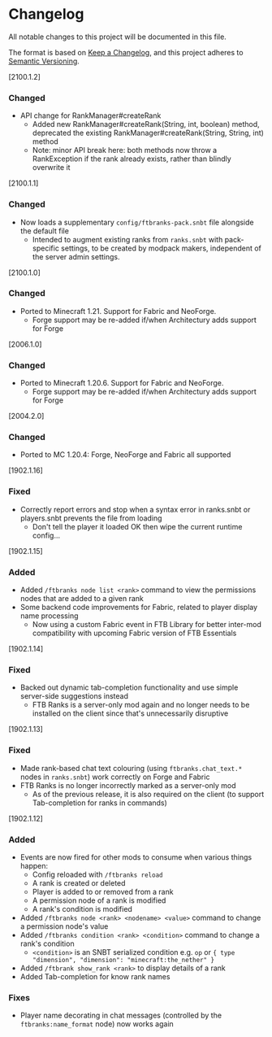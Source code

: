 # Changelog
All notable changes to this project will be documented in this file.

The format is based on [Keep a Changelog](https://keepachangelog.com/en/1.0.0/),
and this project adheres to [Semantic Versioning](https://semver.org/spec/v2.0.0.html).

[2100.1.2]

### Changed
* API change for RankManager#createRank
  * Added new RankManager#createRank(String, int, boolean) method, deprecated the existing RankManager#createRank(String, String, int) method
  * Note: minor API break here: both methods now throw a RankException if the rank already exists, rather than blindly overwrite it

[2100.1.1]

### Changed
* Now loads a supplementary `config/ftbranks-pack.snbt` file alongside the default file
  * Intended to augment existing ranks from `ranks.snbt` with pack-specific settings, to be created by modpack makers, independent of the server admin settings.

[2100.1.0]

### Changed
* Ported to Minecraft 1.21. Support for Fabric and NeoForge.
  * Forge support may be re-added if/when Architectury adds support for Forge

[2006.1.0]

### Changed
* Ported to Minecraft 1.20.6. Support for Fabric and NeoForge.
  * Forge support may be re-added if/when Architectury adds support for Forge

[2004.2.0]

### Changed
* Ported to MC 1.20.4: Forge, NeoForge and Fabric all supported

[1902.1.16]

### Fixed
* Correctly report errors and stop when a syntax error in ranks.snbt or players.snbt prevents the file from loading
  * Don't tell the player it loaded OK then wipe the current runtime config...

[1902.1.15]

### Added
* Added `/ftbranks node list <rank>` command to view the permissions nodes that are added to a given rank
* Some backend code improvements for Fabric, related to player display name processing
  * Now using a custom Fabric event in FTB Library for better inter-mod compatibility with upcoming Fabric version of FTB Essentials

[1902.1.14]

### Fixed
* Backed out dynamic tab-completion functionality and use simple server-side suggestions instead
  * FTB Ranks is a server-only mod again and no longer needs to be installed on the client since that's unnecessarily disruptive

[1902.1.13]

### Fixed
* Made rank-based chat text colouring (using `ftbranks.chat_text.*` nodes in `ranks.snbt`) work correctly on Forge and Fabric
* FTB Ranks is no longer incorrectly marked as a server-only mod
  * As of the previous release, it is also required on the client (to support Tab-completion for ranks in commands)

[1902.1.12]

### Added
* Events are now fired for other mods to consume when various things happen:
    * Config reloaded with `/ftbranks reload`
    * A rank is created or deleted
    * Player is added to or removed from a rank
    * A permission node of a rank is modified
    * A rank's condition is modified
* Added `/ftbranks node <rank> <nodename> <value>` command to change a permission node's value
* Added `/ftbranks condition <rank> <condition>` command to change a rank's condition
    * `<condition>` is an SNBT serialized condition e.g. `op` or `{ type "dimension", "dimension": "minecraft:the_nether" }`
* Added `/ftbrank show_rank <rank>` to display details of a rank
* Added Tab-completion for know rank names

### Fixes
* Player name decorating in chat messages (controlled by the `ftbranks:name_format` node) now works again
